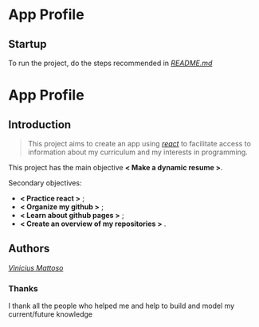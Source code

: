 # App Profile

## Startup

To run the project, do the steps recommended in [*README.md*](https://github.com/vinicius-mattoso/profile-app/blob/master/README.md)


# App Profile

## Introduction

> This project aims to create an app using [*react*](https://reactjs.org/) to facilitate access to information about my curriculum and my interests in programming.

This project has the main objective **< Make a dynamic resume >**.  

Secondary objectives:
* **< Practice react >** ;
* **< Organize my github >** ;
* **< Learn about github pages >** ;
* **< Create an overview of my repositories >** .

## Authors

[*Vinicius Mattoso*](https://www.linkedin.com/in/vinicius-mattoso/)

### Thanks
I thank all the people who helped me and help to build and model my current/future knowledge

